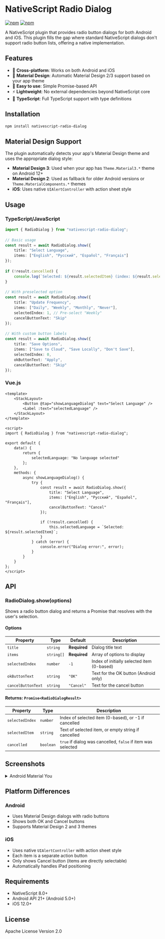 # NativeScript Radio Dialog

[![npm](https://img.shields.io/npm/v/nativescript-radio-dialog.svg)](https://www.npmjs.com/package/nativescript-radio-dialog)
[![npm](https://img.shields.io/npm/dt/nativescript-radio-dialog.svg)](https://www.npmjs.com/package/nativescript-radio-dialog)

A NativeScript plugin that provides radio button dialogs for both Android and iOS. This plugin fills the gap where standard NativeScript dialogs don't support radio button lists, offering a native implementation.

## Features

- 📱 **Cross-platform**: Works on both Android and iOS
- 🎨 **Material Design**: Automatic Material Design 2/3 support based on your app theme
- 🔧 **Easy to use**: Simple Promise-based API
- ⚡ **Lightweight**: No external dependencies beyond NativeScript core
- 🎯 **TypeScript**: Full TypeScript support with type definitions

## Installation

```bash
npm install nativescript-radio-dialog
```

## Material Design Support

The plugin automatically detects your app's Material Design theme and uses the appropriate dialog style:

- **Material Design 3**: Used when your app has `Theme.Material3.*` theme on Android 12+
- **Material Design 2**: Used as fallback for older Android versions or `Theme.MaterialComponents.*` themes
- **iOS**: Uses native `UIAlertController` with action sheet style

## Usage

### TypeScript/JavaScript

```typescript
import { RadioDialog } from "nativescript-radio-dialog";

// Basic usage
const result = await RadioDialog.show({
    title: "Select Language",
    items: ["English", "Русский", "Español", "Français"]
});

if (!result.cancelled) {
    console.log(`Selected: ${result.selectedItem} (index: ${result.selectedIndex})`);
}

// With preselected option
const result = await RadioDialog.show({
    title: "Update Frequency",
    items: ["Daily", "Weekly", "Monthly", "Never"],
    selectedIndex: 1, // Pre-select "Weekly"
    cancelButtonText: "Skip"
});

// With custom button labels
const result = await RadioDialog.show({
    title: "Save Options",
    items: ["Save to Cloud", "Save Locally", "Don't Save"],
    selectedIndex: 0,
    okButtonText: "Apply",
    cancelButtonText: "Skip"
});
```

### Vue.js

```vue
<template>
    <StackLayout>
        <Button @tap="showLanguageDialog" text="Select Language" />
        <Label :text="selectedLanguage" />
    </StackLayout>
</template>

<script>
import { RadioDialog } from "nativescript-radio-dialog";

export default {
    data() {
        return {
            selectedLanguage: "No language selected"
        };
    },
    methods: {
        async showLanguageDialog() {
            try {
                const result = await RadioDialog.show({
                    title: "Select Language",
                    items: ["English", "Русский", "Español", "Français"],
                    cancelButtonText: "Cancel"
                });

                if (!result.cancelled) {
                    this.selectedLanguage = `Selected: ${result.selectedItem}`;
                }
            } catch (error) {
                console.error("Dialog error:", error);
            }
        }
    }
};
</script>
```

## API

### RadioDialog.show(options)

Shows a radio button dialog and returns a Promise that resolves with the user's selection.

#### Options

| Property | Type | Default | Description |
| --- | --- | --- | --- |
| `title` | `string` | **Required** | Dialog title text |
| `items` | `string[]` | **Required** | Array of options to display |
| `selectedIndex` | `number` | `-1` | Index of initially selected item (0-based) |
| `okButtonText` | `string` | `"OK"` | Text for the OK button (Android only) |
| `cancelButtonText` | `string` | `"Cancel"` | Text for the cancel button |

#### Returns: `Promise<RadioDialogResult>`

| Property | Type | Description |
| --- | --- | --- |
| `selectedIndex` | `number` | Index of selected item (0-based), or -1 if cancelled |
| `selectedItem` | `string` | Text of selected item, or empty string if cancelled |
| `cancelled` | `boolean` | `true` if dialog was cancelled, `false` if item was selected |

## Screenshots

<details>
<summary>Android Material You</summary>

![Android Material You](screenshots/android-material-you.jpg)

</details>

## Platform Differences

### Android
- Uses Material Design dialogs with radio buttons
- Shows both OK and Cancel buttons
- Supports Material Design 2 and 3 themes

### iOS
- Uses native `UIAlertController` with action sheet style
- Each item is a separate action button
- Only shows Cancel button (items are directly selectable)
- Automatically handles iPad positioning

## Requirements

- NativeScript 8.0+
- Android API 21+ (Android 5.0+)
- iOS 12.0+

## License

Apache License Version 2.0
